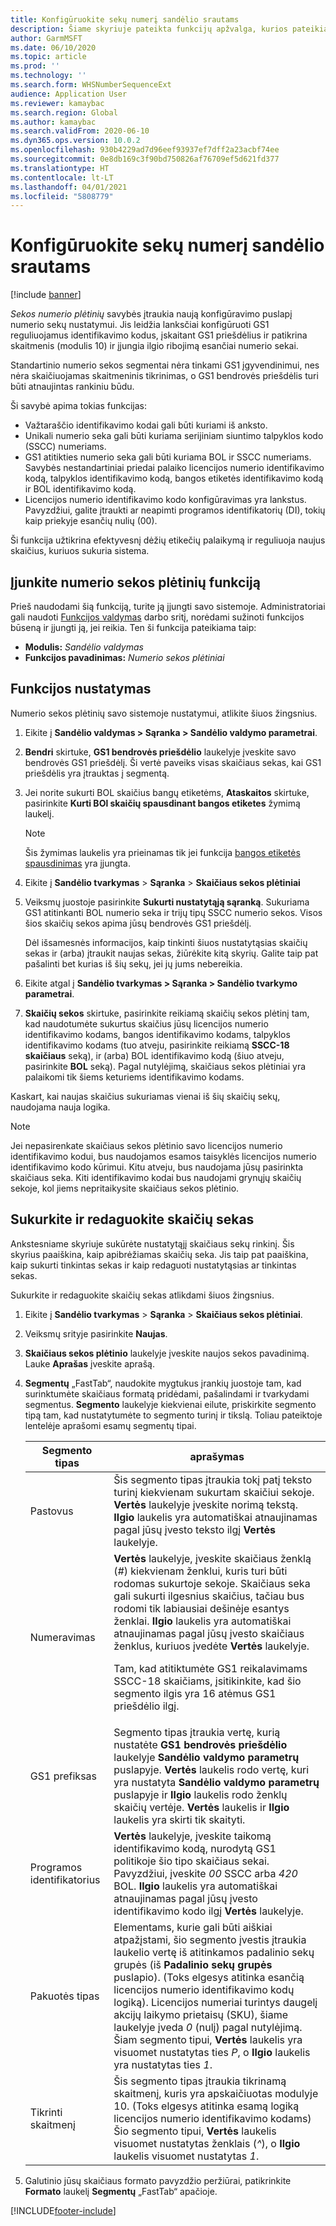 ```yaml
---
title: Konfigūruokite sekų numerį sandėlio srautams
description: Šiame skyriuje pateikta funkcijų apžvalga, kurios pateikia sekos numerio plėtinius licencijos numerio identifikavimo kodui, bangos etiketės identifikavimo kodui, talpyklos identifikavimo kodui ir važtaraščio identifikavimo kodui.
author: GarmMSFT
ms.date: 06/10/2020
ms.topic: article
ms.prod: ''
ms.technology: ''
ms.search.form: WHSNumberSequenceExt
audience: Application User
ms.reviewer: kamaybac
ms.search.region: Global
ms.author: kamaybac
ms.search.validFrom: 2020-06-10
ms.dyn365.ops.version: 10.0.2
ms.openlocfilehash: 930b4229ad7d96eef93937ef7dff2a23acbf74ee
ms.sourcegitcommit: 0e8db169c3f90bd750826af76709ef5d621fd377
ms.translationtype: HT
ms.contentlocale: lt-LT
ms.lasthandoff: 04/01/2021
ms.locfileid: "5808779"
---
```

# <a name="configure-number-sequences-for-warehouse-flows"></a>Konfigūruokite sekų numerį sandėlio srautams

[!include [banner](../includes/banner.md)]

*Sekos numerio plėtinių* savybės įtraukia naują konfigūravimo puslapį numerio sekų nustatymui. Jis leidžia lanksčiai konfigūruoti GS1 reguliuojamus identifikavimo kodus, įskaitant GS1 priešdėlius ir patikrina skaitmenis (modulis 10) ir įjungia ilgio ribojimą esančiai numerio sekai.

Standartinio numerio sekos segmentai nėra tinkami GS1 įgyvendinimui, nes nėra skaičiuojamas skaitmeninis tikrinimas, o GS1 bendrovės priešdėlis turi būti atnaujintas rankiniu būdu.

Ši savybė apima tokias funkcijas:

- Važtaraščio identifikavimo kodai gali būti kuriami iš anksto.
- Unikali numerio seka gali būti kuriama serijiniam siuntimo talpyklos kodo (SSCC) numeriams.
- GS1 atitikties numerio seka gali būti kuriama BOL ir SSCC numeriams. Savybės nestandartiniai priedai palaiko licencijos numerio identifikavimo kodą, talpyklos identifikavimo kodą, bangos etiketės identifikavimo kodą ir BOL identifikavimo kodą.
- Licencijos numerio identifikavimo kodo konfigūravimas yra lankstus. Pavyzdžiui, galite įtraukti ar neapimti programos identifikatorių (DI), tokių kaip priekyje esančių nulių (00).

Ši funkcija užtikrina efektyvesnį dėžių etikečių palaikymą ir reguliuoja naujus skaičius, kuriuos sukuria sistema.

## <a name="turn-on-the-number-sequence-extensions-feature"></a>Įjunkite numerio sekos plėtinių funkciją

Prieš naudodami šią funkciją, turite ją įjungti savo sistemoje. Administratoriai gali naudoti [Funkcijos valdymas](../../fin-ops-core/fin-ops/get-started/feature-management/feature-management-overview.md) darbo sritį, norėdami sužinoti funkcijos būseną ir įjungti ją, jei reikia. Ten ši funkcija pateikiama taip:

- **Modulis:** *Sandėlio valdymas*
- **Funkcijos pavadinimas:** *Numerio sekos plėtiniai*

## <a name="set-up-the-feature"></a>Funkcijos nustatymas

Numerio sekos plėtinių savo sistemoje nustatymui, atlikite šiuos žingsnius.

1. Eikite į **Sandėlio valdymas \> Sąranka \> Sandėlio valdymo parametrai**.
1. **Bendri** skirtuke, **GS1 bendrovės priešdėlio** laukelyje įveskite savo bendrovės GS1 priešdėlį. Ši vertė paveiks visas skaičiaus sekas, kai GS1 priešdėlis yra įtrauktas į segmentą.
1. Jei norite sukurti BOL skaičius bangų etiketėms, **Ataskaitos** skirtuke, pasirinkite **Kurti BOl skaičių spausdinant bangos etiketes** žymimą laukelį.

    > [!NOTE]
    > Šis žymimas laukelis yra prieinamas tik jei funkcija [bangos etiketės spausdinimas](configure-wave-label-printing.md) yra įjungta.

1. Eikite į  **Sandėlio tvarkymas** \> **Sąranka** \> **Skaičiaus sekos plėtiniai**
1. Veiksmų juostoje pasirinkite **Sukurti nustatytąją sąranką**. Sukuriama GS1 atitinkanti BOL numerio seka ir trijų tipų SSCC numerio sekos. Visos šios skaičių sekos apima jūsų bendrovės GS1 priešdėlį.

    Dėl išsamesnės informacijos, kaip tinkinti šiuos nustatytąsias skaičių sekas ir (arba) įtraukit naujas sekas, žiūrėkite kitą skyrių. Galite taip pat pašalinti bet kurias iš šių sekų, jei jų jums nebereikia.

1. Eikite atgal į **Sandėlio tvarkymas \> Sąranka \> Sandėlio tvarkymo parametrai**.
1. **Skaičių sekos** skirtuke, pasirinkite reikiamą skaičių sekos plėtinį tam, kad naudotumėte sukurtus skaičius jūsų licencijos numerio identifikavimo kodams, bangos identifikavimo kodams, talpyklos identifikavimo kodams (tuo atveju, pasirinkite reikiamą **SSCC-18 skaičiaus** seką), ir (arba) BOL identifikavimo kodą (šiuo atveju, pasirinkite **BOL** seką). Pagal nutylėjimą, skaičiaus sekos plėtiniai yra palaikomi tik šiems keturiems identifikavimo kodams.

Kaskart, kai naujas skaičius sukuriamas vienai iš šių skaičių sekų, naudojama nauja logika.

> [!NOTE]
> Jei nepasirenkate skaičiaus sekos plėtinio savo licencijos numerio identifikavimo kodui, bus naudojamos esamos taisyklės licencijos numerio identifikavimo kodo kūrimui. Kitu atveju, bus naudojama jūsų pasirinkta skaičiaus seka. Kiti identifikavimo kodai bus naudojami grynųjų skaičių sekoje, kol jiems nepritaikysite skaičiaus sekos plėtinio.

## <a name="create-and-edit-number-sequences"></a>Sukurkite ir redaguokite skaičių sekas

Ankstesniame skyriuje sukūrėte nustatytąjį skaičiaus sekų rinkinį. Šis skyrius paaiškina, kaip apibrėžiamas skaičių seka. Jis taip pat paaiškina, kaip sukurti tinkintas sekas ir kaip redaguoti nustatytąsias ar tinkintas sekas.

Sukurkite ir redaguokite skaičių sekas atlikdami šiuos žingsnius.

1. Eikite į  **Sandėlio tvarkymas** \> **Sąranka** \> **Skaičiaus sekos plėtiniai**.
1. Veiksmų srityje pasirinkite **Naujas**.
1. **Skaičiaus sekos plėtinio** laukelyje įveskite naujos sekos pavadinimą. Lauke **Aprašas** įveskite aprašą.
1. **Segmentų** „FastTab“, naudokite mygtukus įrankių juostoje tam, kad surinktumėte skaičiaus formatą pridėdami, pašalindami ir tvarkydami segmentus. **Segmento** laukelyje kiekvienai eilute, priskirkite segmento tipą tam, kad nustatytumėte to segmento turinį ir tikslą. Toliau pateiktoje lentelėje aprašomi esamų segmentų tipai.

    | Segmento tipas | aprašymas |
    |---|---|
    | Pastovus | Šis segmento tipas įtraukia tokį patį teksto turinį kiekvienam sukurtam skaičiui sekoje. **Vertės** laukelyje įveskite norimą tekstą. **Ilgio** laukelis yra automatiškai atnaujinamas pagal jūsų įvesto teksto ilgį **Vertės** laukelyje. |
    | Numeravimas | **Vertės** laukelyje, įveskite skaičiaus ženklą (*\#*) kiekvienam ženklui, kuris turi būti rodomas sukurtoje sekoje. Skaičiaus seka gali sukurti ilgesnius skaičius, tačiau bus rodomi tik labiausiai dešinėje esantys ženklai. **Ilgio** laukelis yra automatiškai atnaujinamas pagal jūsų įvesto skaičiaus ženklus, kuriuos įvedėte **Vertės** laukelyje.<p>Tam, kad atitiktumėte GS1 reikalavimams SSCC-18 skaičiams, įsitikinkite, kad šio segmento ilgis yra 16 atėmus GS1 priešdėlio ilgį.</p> |
    | GS1 prefiksas | Segmento tipas įtraukia vertę, kurią nustatėte **GS1 bendrovės priešdėlio** laukelyje **Sandėlio valdymo parametrų** puslapyje. **Vertės** laukelis rodo vertę, kuri yra nustatyta **Sandėlio valdymo parametrų** puslapyje ir **Ilgio** laukelis rodo ženklų skaičių vertėje. **Vertės** laukelis ir **Ilgio** laukelis yra skirti tik skaityti. |
    | Programos identifikatorius | **Vertės** laukelyje, įveskite taikomą identifikavimo kodą, nurodytą GS1 politikoje šio tipo skaičiaus sekai. Pavyzdžiui, įveskite *00* SSCC arba *420* BOL. **Ilgio** laukelis yra automatiškai atnaujinamas pagal jūsų įvesto identifikavimo kodo ilgį **Vertės** laukelyje. |
    | Pakuotės tipas | Elementams, kurie gali būti aiškiai atpažįstami, šio segmento įvestis įtraukia laukelio vertę iš atitinkamos padalinio sekų grupės (iš **Padalinio sekų grupės** puslapio). (Toks elgesys atitinka esančią licencijos numerio identifikavimo kodų logiką). Licencijos numeriai turintys daugelį akcijų laikymo prietaisų (SKU), šiame laukelyje įveda *0* (nulį) pagal nutylėjimą. Šiam segmento tipui, **Vertės** laukelis yra visuomet nustatytas ties *P*, o **Ilgio** laukelis yra nustatytas ties *1*.|
    | Tikrinti skaitmenį | Šis segmento tipas įtraukia tikrinamą skaitmenį, kuris yra apskaičiuotas modulyje 10. (Toks elgesys atitinka esamą logiką licencijos numerio identifikavimo kodams) Šio segmento tipui, **Vertės** laukelis visuomet nustatytas ženklais (*^*), o **Ilgio** laukelis visuomet nustatytas *1*. |

1. Galutinio jūsų skaičiaus formato pavyzdžio peržiūrai, patikrinkite **Formato** laukelį **Segmentų** „FastTab“ apačioje.


[!INCLUDE[footer-include](../../includes/footer-banner.md)]
